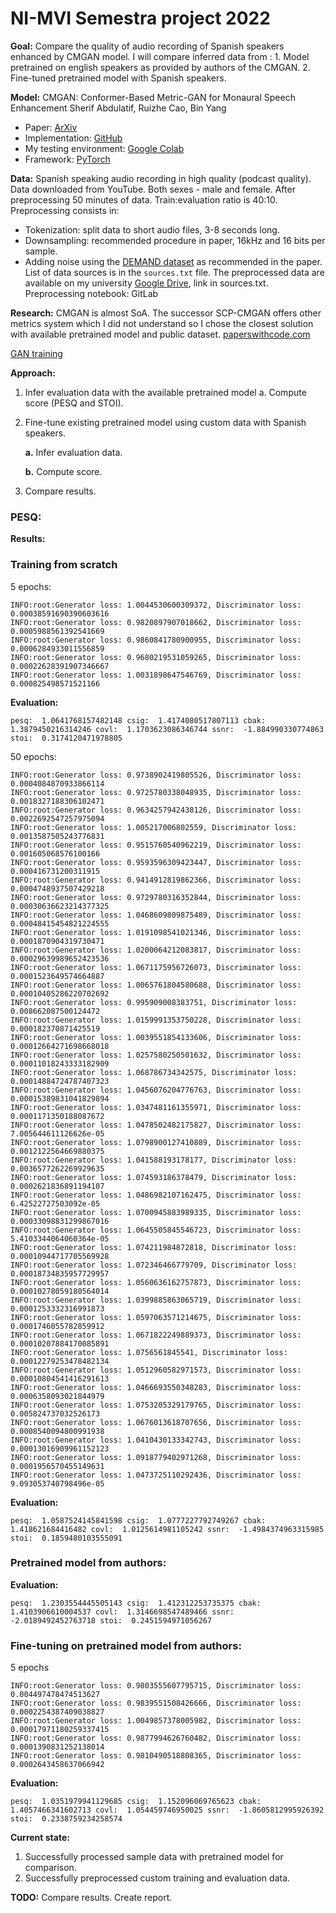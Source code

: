 # NI-MVI Semestra project 2022

**Goal:**
Compare the quality of audio recording of Spanish speakers enhanced by CMGAN model.
I will compare inferred data from :
    1. Model pretrained on english speakers as provided by authors of the CMGAN.
    2. Fine-tuned pretrained model with Spanish speakers.


**Model:**
CMGAN: Conformer-Based Metric-GAN for Monaural Speech Enhancement
Sherif Abdulatif, Ruizhe Cao, Bin Yang
- Paper: [ArXiv](https://arxiv.org/abs/2209.11112)
- Implementation: [GitHub](https://github.com/SherifAbdulatif/CMGAN)
- My testing environment: [Google Colab](https://colab.research.google.com/drive/1dh6u9pUiavzUvHp46ed1p0js6fviYjeP?usp=sharing)
- Framework: [PyTorch](https://github.com/SherifAbdulatif/CMGAN/blob/main/src/requirements.txt)


**Data:**
Spanish speaking audio recording in high quality (podcast quality).
Data downloaded from YouTube.
Both sexes - male and female.
After preprocessing 50 minutes of data.
Train:evaluation ratio is 40:10.
Preprocessing consists in:
- Tokenization: split data to short audio files, 3-8 seconds long.
- Downsampling: recommended procedure in paper, 16kHz and 16 bits per sample.
- Adding noise using the [DEMAND dataset](https://zenodo.org/record/1227121) as recommended in the paper.
List of data sources is in the `sources.txt` file.
The preprocessed data are available on my university [Google Drive](https://drive.google.com/drive/folders/169XabHIrAIN7jDUYQXusL27IDqc71rJx?usp=share_link), link in sources.txt.
Preprocessing notebook: GitLab


**Research:**
CMGAN is almost SoA. The successor SCP-CMGAN offers other metrics system which I did
not understand so I chose the closest solution with available pretrained model and public
dataset. [paperswithcode.com](https://paperswithcode.com/task/speech-enhancement)

[GAN training](https://neptune.ai/blog/gan-failure-modes)



**Approach:**
1. Infer evaluation data with the available pretrained model
   a. Compute score (PESQ and STOI).
2. Fine-tune existing pretrained model using custom data with Spanish speakers.

      **a.** Infer evaluation data.

      **b.** Compute score.
3. Compare results.

### PESQ:




**Results:**

### Training from scratch
5 epochs:

    INFO:root:Generator loss: 1.0044530600309372, Discriminator loss: 0.00038591690390603616
    INFO:root:Generator loss: 0.9820897907018662, Discriminator loss: 0.0005988561392541669
    INFO:root:Generator loss: 0.9860841780900955, Discriminator loss: 0.0006284933011556859
    INFO:root:Generator loss: 0.9680219531059265, Discriminator loss: 0.00022628391907346667
    INFO:root:Generator loss: 1.0031898647546769, Discriminator loss: 0.000825498571521166
**Evaluation:**

    pesq:  1.0641768157482148 csig:  1.4174080517807113 cbak:  1.3879450216314246 covl:  1.1703623086346744 ssnr:  -1.884990330774863 stoi:  0.3174120471978805

50 epochs:

    INFO:root:Generator loss: 0.9738902419805526, Discriminator loss: 0.0004084870933866114
    INFO:root:Generator loss: 0.9725780338048935, Discriminator loss: 0.0018327188306102471
    INFO:root:Generator loss: 0.9634257942438126, Discriminator loss: 0.0022692547257975094
    INFO:root:Generator loss: 1.005217006802559, Discriminator loss: 0.0013587505243776831
    INFO:root:Generator loss: 0.9515760540962219, Discriminator loss: 0.001605068576100166
    INFO:root:Generator loss: 0.9593596309423447, Discriminator loss: 0.000416731200311915
    INFO:root:Generator loss: 0.9414912819862366, Discriminator loss: 0.0004748937507429218
    INFO:root:Generator loss: 0.9729780316352844, Discriminator loss: 0.00030636623214377325
    INFO:root:Generator loss: 1.0468609809875489, Discriminator loss: 0.00048415454821224555
    INFO:root:Generator loss: 1.0191098541021346, Discriminator loss: 0.0001870904319730471
    INFO:root:Generator loss: 1.0200064212083817, Discriminator loss: 0.00029639989652423536
    INFO:root:Generator loss: 1.0671175956726073, Discriminator loss: 0.0001523649574664887
    INFO:root:Generator loss: 1.0065761804580688, Discriminator loss: 0.00010405286220702692
    INFO:root:Generator loss: 0.995909008383751, Discriminator loss: 0.008662087500124472
    INFO:root:Generator loss: 1.0159991353750228, Discriminator loss: 0.000182370871425519
    INFO:root:Generator loss: 1.0039551854133606, Discriminator loss: 0.00012664271698668018
    INFO:root:Generator loss: 1.0257580250501632, Discriminator loss: 0.00011018243333182909
    INFO:root:Generator loss: 1.068786734342575, Discriminator loss: 0.00014884724787407323
    INFO:root:Generator loss: 1.0456076204776763, Discriminator loss: 0.00015389831041829894
    INFO:root:Generator loss: 1.0347481161355971, Discriminator loss: 0.0001171350188087672
    INFO:root:Generator loss: 1.0478502482175827, Discriminator loss: 7.005644611126626e-05
    INFO:root:Generator loss: 1.0798900127410889, Discriminator loss: 0.0012122564669880375
    INFO:root:Generator loss: 1.041588193178177, Discriminator loss: 0.0036577262269929635
    INFO:root:Generator loss: 1.074593186378479, Discriminator loss: 0.0002621836891194107
    INFO:root:Generator loss: 1.0486982107162475, Discriminator loss: 6.42522727503092e-05
    INFO:root:Generator loss: 1.0700945883989335, Discriminator loss: 0.00033098831299867016
    INFO:root:Generator loss: 1.0645505845546723, Discriminator loss: 5.4103344064060364e-05
    INFO:root:Generator loss: 1.074211984872818, Discriminator loss: 0.00010944717705569928
    INFO:root:Generator loss: 1.072346466779709, Discriminator loss: 0.00018734835957729957
    INFO:root:Generator loss: 1.0560636162757873, Discriminator loss: 0.00010278059180564014
    INFO:root:Generator loss: 1.0399885863065719, Discriminator loss: 0.0001253332316991873
    INFO:root:Generator loss: 1.0597063571214675, Discriminator loss: 0.0001746055782859912
    INFO:root:Generator loss: 1.0671822249889373, Discriminator loss: 0.00010207884170085891
    INFO:root:Generator loss: 1.0756561845541, Discriminator loss: 0.00012279253478482134
    INFO:root:Generator loss: 1.0512960582971573, Discriminator loss: 0.00010804541416291613
    INFO:root:Generator loss: 1.0466693550348283, Discriminator loss: 0.0006358093021844979
    INFO:root:Generator loss: 1.0753205329179765, Discriminator loss: 0.005824737032526173
    INFO:root:Generator loss: 1.0676013618707656, Discriminator loss: 0.0008540094800991938
    INFO:root:Generator loss: 1.0410430133342743, Discriminator loss: 0.00013016909961152123
    INFO:root:Generator loss: 1.0918779402971268, Discriminator loss: 0.0001956570455149631
    INFO:root:Generator loss: 1.0473725110292436, Discriminator loss: 9.093053740798496e-05

**Evaluation:**

    pesq:  1.0587524145841598 csig:  1.0777227792749267 cbak:  1.418621684416482 covl:  1.0125614981105242 ssnr:  -1.4984374963315985 stoi:  0.1859480103555091

### Pretrained model from authors:

**Evaluation:**

    pesq:  1.2303554445505143 csig:  1.412312253735375 cbak:  1.4103906610004537 covl:  1.3146698547489466 ssnr:  -2.0189492452763718 stoi:  0.2451594971056267


### Fine-tuning on pretrained model from authors:

5 epochs

    INFO:root:Generator loss: 0.9803555607795715, Discriminator loss: 0.004497478474513627
    INFO:root:Generator loss: 0.9839551508426666, Discriminator loss: 0.0002254387409038827
    INFO:root:Generator loss: 1.0049857378005982, Discriminator loss: 0.00017971180259337415
    INFO:root:Generator loss: 0.9877994626760482, Discriminator loss: 0.0001390831252138014
    INFO:root:Generator loss: 0.9810490518808365, Discriminator loss: 0.0002643458637066942

**Evaluation:**


    pesq:  1.0351979941129685 csig:  1.152096069765623 cbak:  1.4057466341602713 covl:  1.054459746950025 ssnr:  -1.8605812995926392 stoi:  0.2338759234258574



**Current state:**
1. Successfully processed sample data with pretrained model for comparison.
2. Successfully preprocessed custom training and evaluation data.


**TODO:**
Compare results.
Create report.
